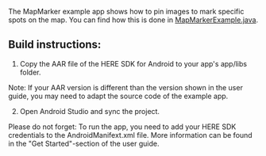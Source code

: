 The MapMarker example app shows how to pin images to mark specific spots on the map. You can find how this is done in [MapMarkerExample.java](guides/android/markdown/en-US/examples/MapMarker/app/src/main/java/com/here/mapmarker/MapMarkerExample.java).

Build instructions:
-------------------

1) Copy the AAR file of the HERE SDK for Android to your app's app/libs folder.

Note: If your AAR version is different than the version shown in the user guide, you may need to adapt the source code of the example app.

2) Open Android Studio and sync the project.

Please do not forget: To run the app, you need to add your HERE SDK credentials to the AndroidManifext.xml file. More information can be found in the "Get Started"-section of the user guide.
